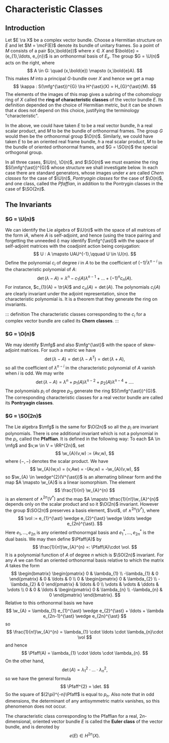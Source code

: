 # Characteristic Classes

## Introduction

Let $E \ra X$ be a complex vector bundle. Choose a Hermitian structure on $E$ and let $M = \mcF(E)$ denote its bundle of unitary frames. So a point of $M$ consists of a pair $(x,\bold{e})$ where $x \in X$ and $\bold{e} = (e_{1},\ldots, e_{n})$ is an orthonormal basis of $E_{x}$. The group $G = \U(n)$ acts on the right, where
$$
    A \in G: \quad (x,\bold{e}) \mapsto (x,\bold{e}A).
$$
This makes $M$ into a principal $G$-bundle over $X$ and hence we get a map
$$
    \kappa : S(\mfg^{\ast})^{G} \lra H^{\ast}(X) = H_{G}^{\ast}(M).
$$
The elements of the images of this map gives a subring of the cohomology ring of $X$ called the __ring of characteristic classes__ of the vector bundle $E$. Its definition depended on the choice of Hermitian metric, but it can be shown that $\kappa$ does not depend on this choice, justifying the terminology "characteristic".

In the above, we could have taken $E$ to be a real vector bundle, $h$ a real scalar product, and $M$ to be the bundle of orthonormal frames. The group $G$ would then be the orthonormal group $\O(n)$. Similarly, we could have taken $E$ to be an oriented real frame bundle, $h$ a real scalar product, $M$ to be the bundle of oriented orthonormal frames, and $G = \SO(n)$ the special orthogonal group.

In all three cases, $\U(n), \O(n)$, and $\SO(n)$ we must examine the ring $S(\mfg^{\ast})^{G}$ whose structure we shall investigate below. In each case there are standard generators, whose images under $\kappa$ are called _Chern classes_ for the case of $\U(n)$, _Pontryagin classes_ for the case of $\O(n)$, and one class, called the _Pfaffian_, in addition to the Pontrygin classes in the case of $\SO(2n)$.

## The Invariants

### $G = \U(n)$

We can identify the Lie algebra of $\U(n)$ with the space of all matrices of the form $iA$, where $A$ is self-adjoint, and hence (using the trace pairing and forgetting the unneeded $i$) may identify $\mfg^{\ast}$ with the space of self-adjoint matrices with the coadjoint action being conjugation:
$$
    U : A \mapsto UAU^{-1},\qquad U \in \U(n).
$$
Define the polynomial $c_{i}$ of degree $i$ in $A$ to be the coefficient of $(-1)^{i}\lambda^{n-i}$ in the characteristic polynomial of $A$:
$$
    \det(\lambda - A) = \lambda^{n} - c_{1}(A)\lambda^{n-1} + \ldots + (-1)^{n}c_{n}(A).
$$
For instance, $c_{1}(A) = \tr(A)$ and $c_{n}(A) = \det(A)$. The polynomials $c_{i}(A)$ are clearly invariant under the adjoint representation, since the characteristic polynomial is. It is a theorem that they generate the ring on invariants.

::: definition
The characteristic classes corresponding to the $c_{i}$ for a complex vector bundle are called its __Chern classes__.
:::

### $G = \O(n)$

We may identify $\mfg$ and also $\mfg^{\ast}$ with the space of skew-adjoint matrices. For such a matric we have
$$
    \det(\lambda - A) = \det(\lambda - A^{T}) = \det(\lambda + A),
$$
so all the coefficient of $\lambda^{n-i}$ in the characteristic polynomial of $A$ vanish when $i$ is odd. We may write
$$
    \det(\lambda - A) = \lambda^{n} + p_{1}(A)\lambda^{n-2} + p_{2}(A)\lambda^{n-4} + \ldots.
$$
The polynomials $p_{i}$ of degree $p_{2i}$ generate the ring $S(\mfg^{\ast})^{G}$. The corresponding characteristic classes for a real vector bundle are called its __Pontryagin classes__.

### $G = \SO(2n)$

The Lie algebra $\mfg$ is the same for $\O(2n)$ so all the $p_{i}$ are invariant polynomials. There is one additional invariant which is not a polynomial in the $p_{i}$, called the __Pfaffian__. It is defined in the following way: To each $A \in \mfg$ and $v,w \in V = \RR^{2n}$, set
$$
    \w_{A}(v,w) := (Av,w),
$$
where $(-,-)$ denotes the scalar product. We have
$$
    \w_{A}(w,v) = (v,Aw) = -(Av,w) = -\w_{A}(v,w),
$$
so $\w_{A} \in \wedge^{2}(V^{\ast})$ is an alternating bilinear form and the map $A \mapsto \w_{A}$ is a linear isomorphism. The element
$$
    \frac{1}{n!} \w_{A}^{n}
$$
is an element of $\wedge^{2n}(V^{\ast})$ and the map $A \mapsto \tfrac{1}{n!}\w_{A}^{n}$ depends only on the scalar product and so it $\O(2n)$ invariant. However the group $\SO(2n)$ preserves a basis element, $\vol$, of $\wedge^{2n}(V^{\ast})$, where
$$
    \vol := e_{1}^{\ast} \wedge e_{2}^{\ast} \wedge \ldots \wedge e_{2n}^{\ast}.
$$
Here $e_{1},\ldots, e_{2n}$ is any oriented orthonormgal basis and $e_{1}^{\ast}, \ldots, e_{2n}^{\ast}$ is the dual basis. We may then define $\Pfaff(A)$ by
$$
    \frac{1}{n!}\w_{A}^{n} =: \Pfaff(A)\cdot \vol.
$$
It is a polynomial function of $A$ of degree $n$ which is $\SO(2n)$ invariant. For any $A$ we can find an oriented orthonormal basis relative to which the matrix $A$ takes the form
$$
    \begin{bmatrix}
        \begin{pmatrix}
            0 & \lambda_{1} \\
            -\lambda_{1} & 0
        \end{pmatrix}
        & 0 & \ldots & 0 \\
        0 & \begin{pmatrix}
            0 & \lambda_{2} \\
            -\lambda_{2} & 0
        \end{pmatrix}
        & \ldots & 0 \\
        \vdots & \vdots & \ddots & \vdots \\
        0 & 0 & \ldots &
         \begin{pmatrix}
            0 & \lambda_{n} \\
            -\lambda_{n} & 0
        \end{pmatrix}
    \end{bmatrix}.
$$
Relative to this orthonormal basis we have 
$$
    \w_{A} = \lambda_{1} e_{1}^{\ast} \wedge e_{2}^{\ast} + \ldots + \lambda e_{2n-1}^{\ast} \wedge e_{2n}^{\ast}
$$
so
$$
    \frac{1}{n!}\w_{A}^{n} = \lambda_{1} \cdot \ldots \cdot \lambda_{n}\cdot \vol
$$
and hence 
$$
    \Pfaff(A) = \lambda_{1} \cdot \ldots \cdot \lambda_{n}.
$$
On the other hand,
$$
    \det(A) = \lambda_{1}^{2} \cdot \ldots \cdot \lambda_{n}^{2},
$$
so we have the general formula
$$
    \Pfaff^{2} = \det.
$$
So the square of $(2\pi)^{-n}\Pfaff$ is equal to $p_{n}$. Also note that in odd dimensions, the determinant of any antisymmetric matrix vanishes, so this phenomenon does not occur.

The characteristic class corresponding to the Pfaffian for a real, $2n$-dimensional, oriented vector bundle $E$ is called the __Euler class__ of the vector bundle, and is denoted by
$$
    e(E) \in H^{2n}(X).
$$